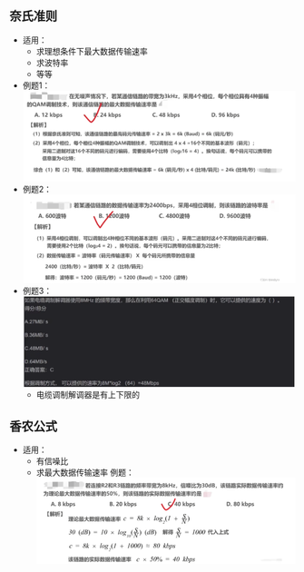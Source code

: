 ## 奈氏准则
- 适用：
	- 求理想条件下最大数据传输速率
	- 求波特率
	- 等等
- 例题1：![](../../assets/奈氏准则1.png)
- 例题2：![](../../assets/奈氏准则2.png)
- 例题3：![](../../assets/奈氏准则3.png)
	- 电缆调制解调器是有上下限的
## 香农公式
- 适用：
	- 有信噪比
	- 求最大数据传输速率
例题：![](../../assets/香农公式.png)